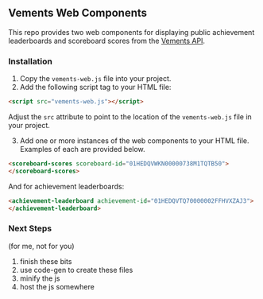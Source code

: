 ## Vements Web Components

This repo provides two web components for displaying public achievement leaderboards and scoreboard scores from the [Vements API](https://vements.io/docs/).

### Installation

1.  Copy the `vements-web.js` file into your project.
2.  Add the following script tag to your HTML file:

```html
<script src="vements-web.js"></script>
```

Adjust the `src` attribute to point to the location of the `vements-web.js` file in your project.

3.  Add one or more instances of the web components to your HTML file.  Examples of each are provided below.

```html
<scoreboard-scores scoreboard-id="01HEDQVWKN00000738M1TQTB50">
</scoreboard-scores>
```

And for achievement leaderboards:

```html
<achievement-leaderboard achievement-id="01HEDQVTQ70000002FFHVXZAJ3">
</achievement-leaderboard>
```

### Next Steps

(for me, not for you)

1.  finish these bits
2.  use code-gen to create these files
3.  minify the js
4.  host the js somewhere

